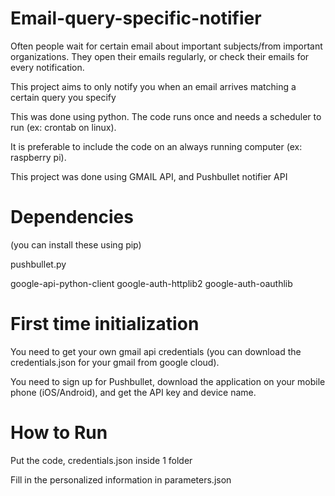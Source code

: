 # Email-query-specific-notifier

Often people wait for certain email about important subjects/from important organizations. They open their emails regularly, or check their emails for every notification.

This project aims to only notify you when an email arrives matching a certain query you specify 

This was done using python. The code runs once and needs a scheduler to run (ex: crontab on linux).

It is preferable to include the code on an always running computer (ex: raspberry pi).

This project was done using GMAIL API, and Pushbullet notifier API


# Dependencies

(you can install these using pip)

pushbullet.py

google-api-python-client google-auth-httplib2 google-auth-oauthlib


# First time initialization

You need to get your own gmail api credentials (you can download the credentials.json for your gmail from google cloud).

You need to sign up for Pushbullet, download the application on your mobile phone (iOS/Android), and get the API key and device name.


# How to Run

Put the code, credentials.json inside 1 folder

Fill in the personalized information in parameters.json
